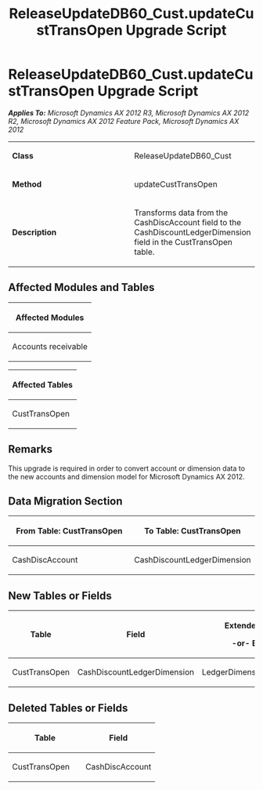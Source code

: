 ﻿---
title: ReleaseUpdateDB60_Cust.updateCustTransOpen Upgrade Script
TOCTitle: ReleaseUpdateDB60_Cust.updateCustTransOpen Upgrade Script
ms:assetid: 79f0d682-b6f4-fe67-7147-afc5a5a70258
ms:mtpsurl: https://msdn.microsoft.com/en-us/library/JJ719415(v=AX.60)
ms:contentKeyID: 49709206
ms.date: 05/18/2015
mtps_version: v=AX.60
---

# ReleaseUpdateDB60\_Cust.updateCustTransOpen Upgrade Script 


_**Applies To:** Microsoft Dynamics AX 2012 R3, Microsoft Dynamics AX 2012 R2, Microsoft Dynamics AX 2012 Feature Pack, Microsoft Dynamics AX 2012_

<table>
<colgroup>
<col style="width: 50%" />
<col style="width: 50%" />
</colgroup>
<tbody>
<tr class="odd">
<td><p><strong>Class</strong></p></td>
<td><p>ReleaseUpdateDB60_Cust</p></td>
</tr>
<tr class="even">
<td><p><strong>Method</strong></p></td>
<td><p>updateCustTransOpen</p></td>
</tr>
<tr class="odd">
<td><p><strong>Description</strong></p></td>
<td><p>Transforms data from the CashDiscAccount field to the CashDiscountLedgerDimension field in the CustTransOpen table.</p></td>
</tr>
</tbody>
</table>


## Affected Modules and Tables

<table>
<colgroup>
<col style="width: 100%" />
</colgroup>
<thead>
<tr class="header">
<th><p>Affected Modules</p></th>
</tr>
</thead>
<tbody>
<tr class="odd">
<td><p>Accounts receivable</p></td>
</tr>
</tbody>
</table>


<table>
<colgroup>
<col style="width: 100%" />
</colgroup>
<thead>
<tr class="header">
<th><p>Affected Tables</p></th>
</tr>
</thead>
<tbody>
<tr class="odd">
<td><p>CustTransOpen</p></td>
</tr>
</tbody>
</table>


## Remarks

This upgrade is required in order to convert account or dimension data to the new accounts and dimension model for Microsoft Dynamics AX 2012.

## Data Migration Section

<table>
<colgroup>
<col style="width: 50%" />
<col style="width: 50%" />
</colgroup>
<thead>
<tr class="header">
<th><p>From Table: CustTransOpen</p></th>
<th><p>To Table: CustTransOpen</p></th>
</tr>
</thead>
<tbody>
<tr class="odd">
<td><p>CashDiscAccount</p></td>
<td><p>CashDiscountLedgerDimension</p></td>
</tr>
</tbody>
</table>


## New Tables or Fields

<table>
<colgroup>
<col style="width: 33%" />
<col style="width: 33%" />
<col style="width: 33%" />
</colgroup>
<thead>
<tr class="header">
<th><p>Table</p></th>
<th><p>Field</p></th>
<th><p>Extended Data Type</p>
<p>-or- Base Enum</p></th>
</tr>
</thead>
<tbody>
<tr class="odd">
<td><p>CustTransOpen</p></td>
<td><p>CashDiscountLedgerDimension</p></td>
<td><p>LedgerDimensionDefaultAccount</p></td>
</tr>
</tbody>
</table>


## Deleted Tables or Fields

<table>
<colgroup>
<col style="width: 50%" />
<col style="width: 50%" />
</colgroup>
<thead>
<tr class="header">
<th><p>Table</p></th>
<th><p>Field</p></th>
</tr>
</thead>
<tbody>
<tr class="odd">
<td><p>CustTransOpen</p></td>
<td><p>CashDiscAccount</p></td>
</tr>
</tbody>
</table>

  


